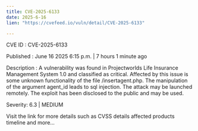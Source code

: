 ```yaml
---
title: CVE-2025-6133
date: 2025-6-16
lien: "https://cvefeed.io/vuln/detail/CVE-2025-6133"

---
```


CVE ID : CVE-2025-6133

Published :  June 16
2025
6:15 p.m. | 7 hours
1 minute ago

Description : A vulnerability was found in Projectworlds Life Insurance Management System 1.0 and classified as critical. Affected by this issue is some unknown functionality of the file /insertagent.php. The manipulation of the argument agent_id leads to sql injection. The attack may be launched remotely. The exploit has been disclosed to the public and may be used.

Severity: 6.3 | MEDIUM

Visit the link for more details
such as CVSS details
affected products
timeline
and more...
